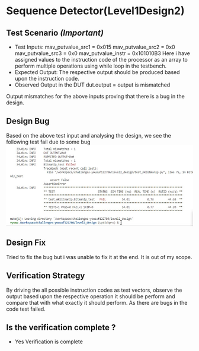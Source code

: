 # Sequence Detector(Level1Design2)

## Test Scenario *(Important)*
- Test Inputs: mav_putvalue_src1 = 0x015
    mav_putvalue_src2 = 0x0
    mav_putvalue_src3 = 0x0
    mav_putvalue_instr = 0x101010B3
    Here i have assigned values to the instruction code of the processor as an array to perform multiple operations using while loop  in the testbench.
- Expected Output: The respective output should be produced based upon the instruction code.
- Observed Output in the DUT dut.output = output is mismatched 

Output mismatches for the above inputs proving that there is a bug in the design.

## Design Bug
Based on the above test input and analysing the design, we see the following test fail due to some bug
![](https://github.com/vyomasystems-lab/challenges-yousuf122786/blob/master/Images/Screenshot_5.jpg)


## Design Fix
Tried to fix the bug but i was unable to fix it at the end. It is out of my scope.



## Verification Strategy
By driving the all possible instruction codes as test vectors, observe the output based upon the respective operation it should be perform and compare that with what exactly it should perform.
As there are bugs in the code test failed.

## Is the verification complete ?
- Yes Verification is complete